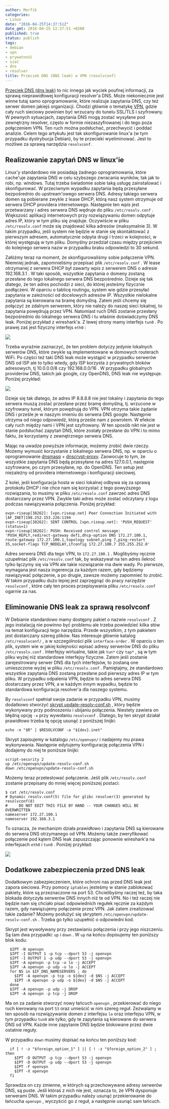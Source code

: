 ```yaml
---
author: Morfik
categories:
- Linux
date: "2016-04-25T14:37:51Z"
date_gmt: 2016-04-25 12:37:51 +0200
published: true
status: publish
tags:
- debian
- vpn
- prywatność
- sieć
- dns
- resolver
title: Przeciek DNS (DNS leak) w VPN (resolvconf)
---
```


[Przeciek DNS (dns leak)](https://dnsleaktest.com/what-is-a-dns-leak.html) to nic innego jak wyciek
poufnej informacji, za sprawą nieprawidłowej konfiguracji resolver'a DNS. Może niekoniecznie jest
winne tutaj samo oprogramowanie, które realizuje zapytania DNS, czy też serwer domen jakiejś
organizacji. Chodzi głównie o tematykę [VPN](https://pl.wikipedia.org/wiki/Virtual_Private_Network),
gdzie cały ruch sieciowy powinien być wrzucany do tunelu SSL/TLS i szyfrowany. W pewnych sytuacjach,
zapytania DNS mogą zostać wysyłane pod zewnętrzny resolver, często w formie niezaszyfrowanej i do
tego poza połączeniem VPN. Ten ruch można podsłuchać, przechwycić i poddać analizie. Celem tego
artykułu jest tak skonfigurowanie linux'a (w tym przypadku dystrybucja Debian), by te przecieki
wyeliminować. Jest to możliwe za sprawą narzędzia `resolvconf`.

<!--more-->
## Realizowanie zapytań DNS w linux'ie

Linux'y standardowo nie posiadają żadnego oprogramowania, które cache'uje zapytania DNS w celu
szybszego zwracania wyników, tak jak to robi, np. windows. Tutaj trzeba świadomie sobie taką usługę
zainstalować i skonfigurować. W przeciwnym wypadku zapytania będą przesyłane bezpośrednio do
upstream'owego serwera DNS. Adresy takiego serwera domen są pobierane zwykle z lease DHCP, którą
nasz system otrzymuje od serwera DHCP providera internetowego. Następnie ten wpis jest przetwarzany
i adres serwera DNS wędruje do pliku `/etc/resolv.conf` . Większość aplikacji internetowych przy
rozwiązywaniu domen odpytuje adres IP, który w tym pliku się znajduje. Oczywiście w pliku
`/etc/resolv.conf` może się znajdować kilka adresów (maksymalnie 3). W takim przypadku, jeśli system
nie będzie w stanie się skontaktować z pierwszym adresem, automatycznie odpyta drugi i trzeci w
kolejności, w której występują w tym pliku. Domyślny przedział czasu między przejściem do kolejnego
serwera nazw w przypadku braku odpowiedzi to 30 sekund.

Załóżmy teraz na moment, że skonfigurowaliśmy sobie połączenie VPN. Niemniej jednak, zapomnieliśmy
przepisać plik `/etc/resolv.conf` . W lease otrzymanej z serwera DHCP był zawarty wpis z serwerem
DNS o adresie 192.168.3.1 . W taki sposób, wszystkie zapytania o domeny zostaną przesłane do tego
lokalnego serwera DNS bezpośrednio. Dzieje się tak dlatego, że ten adres pochodzi z sieci, do której
jesteśmy fizycznie podłączeni. W oparciu o tablicę routingu, system wie gdzie przesyłać zapytania w
zależności od docelowych adresów IP. Wszystkie nielokalne zapytania są kierowana na bramę domyślną.
Zatem jeśli chcemy się połączyć ze zdalnym serwerem, który nie należy do naszej sieci lokalnej, to
zapytania powędrują przez VPN. Natomiast ruch DNS zostanie przesłany bezpośrednio do lokalnego
serwera DNS i tu właśnie doświadczymy DNS leak. Poniżej przykład z wireshark'a. Z lewej strony mamy
interfejs `tun0` . Po prawej zaś jest fizyczny interfejs `eth0` :

![](/img/2016/04/1.dns-leak-lokalny-serwer-isp.png#huge)

Trzeba wyraźnie zaznaczyć, że ten problem dotyczy jedynie lokalnych serwerów DNS, które zwykle są
implementowane w domowych routerach WiFi. Po części też taki DNS leak może wystąpić w przypadku
serwerów DNS od ISP ale to tylko wtedy, gdy ISP korzysta z prywatnych bloków adresowych, tj
10.0.0.0/8 czy 192.168.0.0/16 . W przypadku globalnych providerów DNS, takich jak google, czy
OpenDNS, DNS leak nie występuje. Poniżej przykład:

![](/img/2016/04/2.brak-dns-leak-google-serwer.png#huge)

Dzieje się tak dlatego, że adres IP 8.8.8.8 nie jest lokalny i zapytania do tego serwera muszą
zostać przesłane przez bramę domyślną, tj. wrzucone w szyfrowany tunel, którym powędrują do VPN.
VPN otrzyma takie żądanie DNS i prześle je w naszym imieniu do serwera DNS google. Następnie otrzyma
od niego odpowiedź, którą prześle nam z powrotem. W efekcie cały ruch między nami i VPN jest
szyfrowany. W ten sposób nikt nie jest w stanie podsłuchać zapytań DNS, które zostały przesłane do
VPN i to mimo faktu, że korzystamy z zewnętrznego serwera DNS.

Mając na uwadze powyższe informacje, możemy zrobić dwie rzeczy. Możemy wymusić korzystanie z
lokalnego serwera DNS, np. w oparciu o oprogramowanie
[dnsmasq](/post/cache-dns-buforowania-zapytan/) +
[dnscrypt-proxy](/post/dnscrypt-proxy-czyli-szyfrowanie-zapytan-dns/). Zaowocuje to
tym, że wszystkie zapytania DNS będą przesyłane na adres 127.0.0.1, następnie szyfrowane, po czym
przesyłane, np. do OpenDNS. Ten setup jest niezależny od providera internetowego i konfiguracji
sieciowej.

Z kolei, jeśli konfiguracja hosta w sieci lokalnej odbywa się za sprawą protokołu DHCP i nie chce
nam się korzystać z tego powyższego rozwiązania, to musimy w pliku `/etc/resolv.conf` zawrzeć adres
DNS dostarczany przez VPN. Zwykle taki adres może zostać odczytany z logu podczas nawiązywania
połączenia. Poniżej przykład:

    ovpn-riseup[38262]: [vpn.riseup.net] Peer Connection Initiated with [AF_INET]198.252.153.226:1194
    ovpn-riseup[38262]: SENT CONTROL [vpn.riseup.net]: 'PUSH_REQUEST' (status=1)
    ovpn-riseup[38262]: PUSH: Received control message: 'PUSH_REPLY,redirect-gateway def1,dhcp-option DNS 172.27.100.1,
    route-gateway 172.27.100.1,topology subnet,ping 7,ping-restart 35,socket-flags TCP_NODELAY,ifconfig 172.27.100.7 255.255.252.0'

Adres serwera DNS dla tego VPN, to `172.27.100.1` . Moglibyśmy ręcznie uzupełniać plik
`/etc/resolv.conf` tak, by wskazywał na ten adres ilekroć tylko łączymy się via VPN ale takie
rozwiązanie ma dwie wady. Po pierwsze, wymagana jest nasza ingerencja za każdym razem, gdy będziemy
nawiązywać połączenie, a po drugie, zawsze możemy zapomnieć to zrobić. W takim przypadku dużo lepiej
jest zaprzęgnąć do pracy narzędzie `resolvconf` , które cały ten proces przepisywania pliku
`/etc/resolv.conf` ogarnie za nas.

## Eliminowanie DNS leak za sprawą resolvconf

W Debianie standardowo mamy dostępny pakiet o nazwie `resolvconf` . Z jego instalacją nie powinno
być problemu ale trzeba powiedzieć kilka słów na temat konfiguracji tego narzędzia. Przede
wszystkim, z tym pakietem jest dostarczany szereg plików. Nas interesuje głównie katalog
`/etc/resolvconf/` , a w szczególności plik `interface-order` . W oparciu o ten plik, system wie w
jakiej kolejności wpisać adresy serwerów DNS do pliku `/etc/resolv.conf` . Interfejsy wirtualne,
takie jak `tun*` czy `tap*` , są w tym pliku wyżej niż standardowe interfejsy fizyczne. Zatem jeśli
zostanie zarejestrowany serwer DNS dla tych interfejsów, to zostaną one umieszczone wyżej w pliku
`/etc/resolv.conf` . Pamiętajmy, że standardowo wszystkie zapytania DNS zostaną przesłane pod
pierwszy adres IP w tym pliku. W przypadku odpalenia VPN, będzie to adres serwera DNS dostarczany
przez VPN, a w każdym innym wypadku, będzie to standardowa konfiguracja resolver'a dla naszego
systemu.

By `resolvconf` spełniał swoje zadanie w przypadku VPN, musimy dodatkowo stworzyć [skrypt
update-resolv-conf.sh](https://github.com/masterkorp/openvpn-update-resolv-conf) , który będzie
wykonywany przy podnoszeniu i ubijaniu połączenia. Niestety zawiera on błędną opcję `-x` przy
wywołaniu `resolvconf` . Dlatego, by ten skrypt działał prawidłowo trzeba tę opcję usunąć z
poniższej linijki:

    echo -n "$R" | $RESOLVCONF -a "${dev}.inet"

Skrypt zapisujemy w katalogu `/etc/openvpn/` i nadajemy mu prawa wykonywania. Następnie edytujemy
konfigurację połączenia VPN i dodajemy do niej te poniższe linijki:

    script-security 2
    up /etc/openvpn/update-resolv-conf.sh
    down /etc/openvpn/update-resolv-conf.sh

Możemy teraz przetestować połączenie. Jeśli plik `/etc/resolv.conf` zostanie przepisany do mniej
więcej poniższej postaci:

    $ cat /etc/resolv.conf
    # Dynamic resolv.conf(5) file for glibc resolver(3) generated by resolvconf(8)
    #     DO NOT EDIT THIS FILE BY HAND -- YOUR CHANGES WILL BE OVERWRITTEN
    nameserver 172.27.100.1
    nameserver 192.168.3.1

To oznacza, że mechanizm działa prawidłowo i zapytania DNS są kierowane do serwera DNS otrzymanego
od VPN. Możemy także zweryfikować połączenie pod kątem DNS leak zapuszczając ponownie wireshark'a na
interfejsach `eth0` i `tun0` . Poniżej przykład:

![](/img/2016/04/3.brak-dns-leak-serwer-vpn.png#huge)

## Dodatkowe zabezpieczenia przed DNS leak

Dodatkowym zabezpieczeniem, które ochroni nas przed DNS leak jest zapora sieciowa. Przy pomocy
`iptables` jesteśmy w stanie zablokować pakiety, które są przeznaczone na port 53. Chcielibyśmy
raczej też, by taka blokada dotyczyła serwerów DNS innych niż te od VPN. No i też raczej nie będzie
nam się chciało pisać odpowiednich regułek ręcznie za każdym razem, gdy nawiązujemy połączenie przez
VPN. Jak zatem zrealizować takie zadanie? Możemy posłużyć się skryptem
`/etc/openvpn/update-resolv-conf.sh` . Trzeba go tylko uzupełnić o odpowiedni kod.

Skrypt jest wywoływany przy zestawianiu połączenia i przy jego niszczeniu. Są tam dwa przypadki:
`up` i `down` . W `up` na końcu dopisujemy ten poniższy blok kodu:

      $IPT -N openvpn
      $IPT -I OUTPUT 1 -p tcp --dport 53 -j openvpn
      $IPT -I OUTPUT 1 -p udp --dport 53 -j openvpn
      $IPT -A openvpn -p tcp -o lo -j ACCEPT
      $IPT -A openvpn -p udp -o lo -j ACCEPT
      for NS in $IF_DNS_NAMESERVERS ; do
        $IPT -A openvpn -p tcp -o ${dev} -d $NS -j ACCEPT
        $IPT -A openvpn -p udp -o ${dev} -d $NS -j ACCEPT
      done
      $IPT -A openvpn -p udp -j DROP
      $IPT -A openvpn -p tcp -j DROP

Ma on za zadanie stworzyć nowy łańcuch `openvpn` , przekierować do niego ruch kierowany na port `53`
oraz umieścić w nim szereg reguł. Zezwalamy w ten sposób na rozwiązywanie domen z interfejsu `lo`
oraz interfejsu VPN, w tym przypadku `tun0` ale tylko, gdy te zapytania są kierowane do serwera DNS
od VPN. Każde inne zapytanie DNS będzie blokowane przez dwie ostatnie reguły.

W przypadku `down` musimy dopisać na końcu ten poniższy kod:

	  if [ ! -z "$foreign_option_1" ] || [ ! -z "$foreign_option_2" ] ; then
		$IPT -D OUTPUT -p tcp --dport 53 -j openvpn
		$IPT -D OUTPUT -p udp --dport 53 -j openvpn
		$IPT -F openvpn
		$IPT -X openvpn
	  fi

Sprawdza on czy zmienne, w których są przechowywane adresy serwerów DNS, są puste. Jeśli któraś z
nich nie jest, oznacza to, że VPN dysponuje serwerami DNS. W takim przypadku należy usunąć
przekierowanie do łańcucha `openvpn` , wyczyścić go z reguł, a następnie usunąć sam łańcuch.
